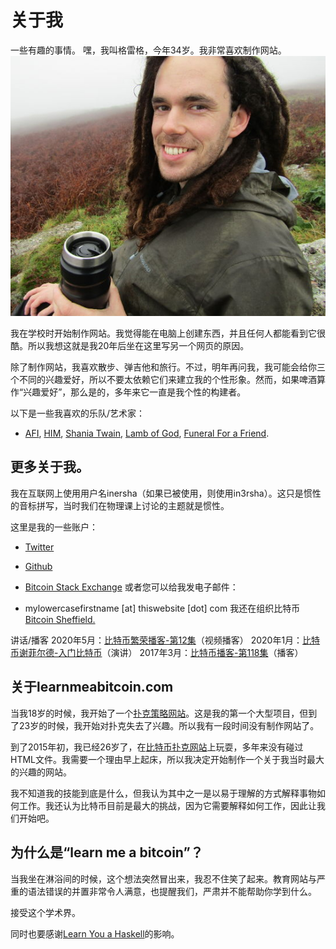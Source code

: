 # 关于我
一些有趣的事情。
嘿，我叫格雷格，今年34岁。我非常喜欢制作网站。
![me.png](img/me-llanmadoc.jpg)

我在学校时开始制作网站。我觉得能在电脑上创建东西，并且任何人都能看到它很酷。所以我想这就是我20年后坐在这里写另一个网页的原因。

除了制作网站，我喜欢散步、弹吉他和旅行。不过，明年再问我，我可能会给你三个不同的兴趣爱好，所以不要太依赖它们来建立我的个性形象。然而，如果啤酒算作“兴趣爱好”，那么是的，多年来它一直是我个性的构建者。

以下是一些我喜欢的乐队/艺术家：
* [AFI](https://www.youtube.com/watch?v=myEu6CTZN3E), [HIM](https://www.youtube.com/watch?v=ldHjBgsed7I), [Shania Twain](https://www.youtube.com/watch?v=ZJL4UGSbeFg), [Lamb of God](https://www.youtube.com/watch?v=dulxbKkj9Wg), [Funeral For a Friend](https://www.youtube.com/watch?v=qsaamq0E964).
  
## 更多关于我。
我在互联网上使用用户名inersha（如果已被使用，则使用in3rsha）。这只是惯性的音标拼写，当时我们在物理课上讨论的主题就是惯性。

这里是我的一些账户：
* [Twitter](https://twitter.com/in3rsha)
* [Github](https://github.com/in3rsha)
* [Bitcoin Stack Exchange](http://bitcoin.stackexchange.com/users/24926/inersha)
或者您可以给我发电子邮件：

* mylowercasefirstname [at] thiswebsite [dot] com
我还在组织比特币 [Bitcoin Sheffield.](http://bitcoinsheffield.co.uk/)


讲话/播客
2020年5月：[比特币繁荣播客-第12集](https://www.youtube.com/watch?v=UNC0YSqZIJs)（视频播客）
2020年1月：[比特币谢菲尔德-入门比特币](https://www.youtube.com/watch?v=hRnYKO5CNmc)（演讲）
2017年3月：[比特币播客-第118集](http://thebitcoinpodcast.com/episode-118/)（播客）

## 关于learnmeabitcoin.com
当我18岁的时候，我开始了一个[扑克策略网站](https://www.thepokerbank.com/)。这是我的第一个大型项目，但到了23岁的时候，我开始对扑克失去了兴趣。所以我有一段时间没有制作网站了。

到了2015年初，我已经26岁了，在[比特币扑克网站](https://www.thepokerbank.com/bitcoin/)上玩耍，多年来没有碰过HTML文件。我需要一个理由早上起床，所以我决定开始制作一个关于我当时最大的兴趣的网站。

我不知道我的技能到底是什么，但我认为其中之一是以易于理解的方式解释事物如何工作。我还认为比特币目前是最大的挑战，因为它需要解释如何工作，因此让我们开始吧。

## 为什么是“learn me a bitcoin”？
当我坐在淋浴间的时候，这个想法突然冒出来，我忍不住笑了起来。教育网站与严重的语法错误的并置非常令人满意，也提醒我们，严肃并不能帮助你学到什么。

接受这个学术界。

同时也要感谢[Learn You a Haskell](http://learnyouahaskell.com/)的影响。